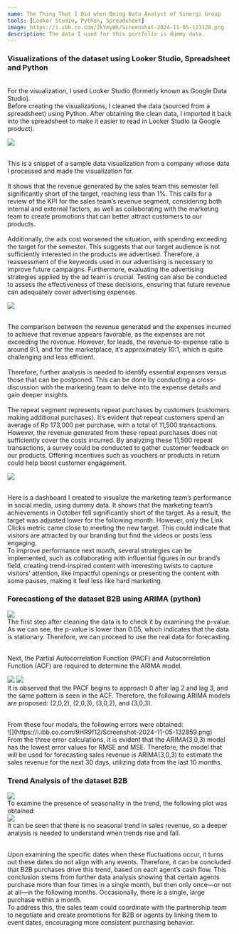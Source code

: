 ```yaml
---
name: The Thing That I Did when Being Data Analyst of Sinergi Group
tools: [Looker Studio, Python, Spreadsheet]
image: https://i.ibb.co.com/2kYmyWk/Screenshot-2024-11-05-123128.png
description: The data I used for this portfolio is dummy data.
---
```

### Visualizations of the dataset using Looker Studio, Spreadsheet and Python
<br />
For the visualization, I used Looker Studio (formerly known as Google Data Studio).
<br />
Before creating the visualizations, I cleaned the data (sourced from a spreadsheet) using Python. After obtaining the clean data, I imported it back into the spreadsheet to make it easier to read in Looker Studio (a Google product).


![](https://i.ibb.co.com/2kYmyWk/Screenshot-2024-11-05-123128.png)

<br />
This is a snippet of a sample data visualization from a company whose data I processed and made the visualization for.
<br /><br />
It shows that the revenue generated by the sales team this semester fell significantly short of the target, reaching less than 1%. This calls for a review of the KPI for the sales team’s revenue segment, considering both internal and external factors, as well as collaborating with the marketing team to create promotions that can better attract customers to our products.
<br /><br />
Additionally, the ads cost worsened the situation, with spending exceeding the target for the semester. This suggests that our target audience is not sufficiently interested in the products we advertised. Therefore, a reassessment of the keywords used in our advertising is necessary to improve future campaigns. Furthermore, evaluating the advertising strategies applied by the ad team is crucial. Testing can also be conducted to assess the effectiveness of these decisions, ensuring that future revenue can adequately cover advertising expenses.


![](https://i.ibb.co.com/RQ3HbD4/Screenshot-2024-11-05-123517.png)

<br />
The comparison between the revenue generated and the expenses incurred to achieve that revenue appears favorable, as the expenses are not exceeding the revenue. However, for leads, the revenue-to-expense ratio is around 9:1, and for the marketplace, it’s approximately 10:1, which is quite challenging and less efficient. 
<br /><br />
Therefore, further analysis is needed to identify essential expenses versus those that can be postponed. This can be done by conducting a cross-discussion with the marketing team to delve into the expense details and gain deeper insights.
<br /><br />
The repeat segment represents repeat purchases by customers (customers making additional purchases). It’s evident that repeat customers spend an average of Rp 173,000 per purchase, with a total of 11,500 transactions. However, the revenue generated from these repeat purchases does not sufficiently cover the costs incurred. By analyzing these 11,500 repeat transactions, a survey could be conducted to gather customer feedback on our products. Offering incentives such as vouchers or products in return could help boost customer engagement.


![](https://i.ibb.co.com/TR32N7R/Screenshot-2024-11-05-124428.png)

<br />
Here is a dashboard I created to visualize the marketing team’s performance in social media, using dummy data.
It shows that the marketing team’s achievements in October fell significantly short of the target. As a result, the target was adjusted lower for the following month. However, only the Link Clicks metric came close to meeting the new target. This could indicate that visitors are attracted by our branding but find the videos or posts less engaging.

<br />
To improve performance next month, several strategies can be implemented, such as collaborating with influential figures in our brand’s field, creating trend-inspired content with interesting twists to capture visitors’ attention, like impactful openings or presenting the content with some pauses, making it feel less like hard marketing.

### Forecastiong of the dataset B2B using ARIMA (python)

![](https://i.ibb.co.com/3dq0JYN/Screenshot-2024-11-05-132131.png)
<br />
The first step after cleaning the data is to check it by examining the p-value. As we can see, the p-value is lower than 0.05, which indicates that the data is stationary. Therefore, we can proceed to use the real data for forecasting.

<br />
Next, the Partial Autocorrelation Function (PACF) and Autocorrelation Function (ACF) are required to determine the ARIMA model.

![](https://i.ibb.co.com/V9HB9J2/acf.png)
![](https://i.ibb.co.com/zSDrzx4/pacf.png)
<br />
It is observed that the PACF begins to approach 0 after lag 2 and lag 3, and the same pattern is seen in the ACF. Therefore, the following ARIMA models are proposed: (2,0,2), (2,0,3), (3,0,2), and (3,0,3).

<br />
From these four models, the following errors were obtained:
<br />
![](https://i.ibb.co.com/9HR9f12/Screenshot-2024-11-05-132859.png)
<br />
From the three error calculations, it is evident that the ARIMA(3,0,3) model has the lowest error values for RMSE and MSE. Therefore, the model that will be used for forecasting sales revenue is ARIMA(3,0,3) to estimate the sales revenue for the next 30 days, utilizing data from the last 10 months.

### Trend Analysis of the dataset B2B

![](https://i.ibb.co.com/JBYYSWH/Screenshot-2024-11-05-131009.png)
<br />
To examine the presence of seasonality in the trend, the following plot was obtained:
<br />
![](https://i.ibb.co.com/GHPRsyH/newplot.png)
<br />
It can be seen that there is no seasonal trend in sales revenue, so a deeper analysis is needed to understand when trends rise and fall.

<br />
Upon examining the specific dates when these fluctuations occur, it turns out these dates do not align with any events. Therefore, it can be concluded that B2B purchases drive this trend, based on each agent’s cash flow. This conclusion stems from further data analysis showing that certain agents purchase more than four times in a single month, but then only once—or not at all—in the following months. Occasionally, there is a single, large purchase within a month.
<br />
To address this, the sales team could coordinate with the partnership team to negotiate and create promotions for B2B or agents by linking them to event dates, encouraging more consistent purchasing behavior.
